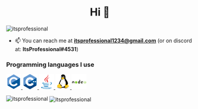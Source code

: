 <h1 align="center">Hi 👋</h1>

<p align="left"> <img src="https://komarev.com/ghpvc/?username=itsprofessional&label=Profile%20views&color=0e75b6&style=flat" alt="itsprofessional" /> </p>

<!--- 🔭 I’m currently working on [PLACEHOLDER](https://github.com/ItsProfessional/PLACEHOLDER)-->

<!---- 🌱 I’m currently learning **XXXXXXXXXXXX**-->

- 📫 You can reach me at **itsprofessional1234@gmail.com** (or on discord at: **ItsProfessional#4531**)

<h3 align="left">Programming languages I use</h3>
<p align="left">
  <a href="https://www.cprogramming.com/" target="_blank" rel="noreferrer">
    <img src="https://raw.githubusercontent.com/devicons/devicon/master/icons/c/c-original.svg" alt="c" width="40" height="40" />
  </a>
  <a href="https://www.w3schools.com/cpp/" target="_blank" rel="noreferrer">
    <img src="https://raw.githubusercontent.com/devicons/devicon/master/icons/cplusplus/cplusplus-original.svg" alt="cplusplus" width="40" height="40" />
  </a>
  <a href="https://www.java.com" target="_blank" rel="noreferrer">
    <img src="https://raw.githubusercontent.com/devicons/devicon/master/icons/java/java-original.svg" alt="java" width="40" height="40" />
  </a>
  <a href="https://www.linux.org/" target="_blank" rel="noreferrer">
    <img src="https://raw.githubusercontent.com/devicons/devicon/master/icons/linux/linux-original.svg" alt="linux" width="40" height="40" />
  </a>
  <a href="https://nodejs.org" target="_blank" rel="noreferrer">
    <img src="https://raw.githubusercontent.com/devicons/devicon/master/icons/nodejs/nodejs-original-wordmark.svg" alt="nodejs" width="40" height="40" />
  </a>
</p>

<p><img align="left" src="https://github-readme-stats.vercel.app/api/top-langs?username=itsprofessional&show_icons=true&locale=en&layout=compact" alt="itsprofessional" /></p>

<p>&nbsp;<img align="center" src="https://github-readme-stats.vercel.app/api?username=itsprofessional&show_icons=true&locale=en" alt="itsprofessional" /></p>

<!-- <p><img align="center" src="https://github-readme-streak-stats.herokuapp.com/?user=itsprofessional&" alt="itsprofessional" /></p> -->
